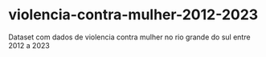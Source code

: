 # violencia-contra-mulher-2012-2023

Dataset com dados de violencia contra mulher no rio grande do sul entre 2012 a 2023 
